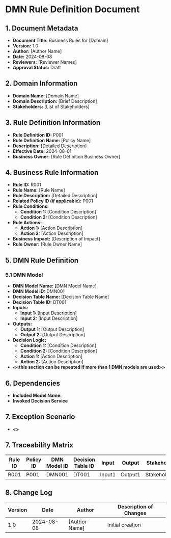 # DMN Rule Definition Document

## 1. Document Metadata
- **Document Title:** Business Rules for [Domain]
- **Version:** 1.0
- **Author:** [Author Name]
- **Date:** 2024-08-08
- **Reviewers:** [Reviewer Names]
- **Approval Status:** Draft

## 2. Domain Information
- **Domain Name:** [Domain Name]
- **Domain Description:** [Brief Description]
- **Stakeholders:** [List of Stakeholders]

## 3. Rule Definition Information
- **Rule Definition ID:** P001
- **Rule Definition Name:** [Policy Name]
- **Description:** [Detailed Description]
- **Effective Date:** 2024-08-01
- **Business Owner:** [Rule Definition Business Owner]

## 4. Business Rule Information
- **Rule ID:** R001
- **Rule Name:** [Rule Name]
- **Rule Description:** [Detailed Description]
- **Related Policy ID (if applicable):** P001
- **Rule Conditions:**
  - **Condition 1:** [Condition Description]
  - **Condition 2:** [Condition Description]
- **Rule Actions:**
  - **Action 1:** [Action Description]
  - **Action 2:** [Action Description]
- **Business Impact:** [Description of Impact]
- **Rule Owner:** [Rule Owner Name]

## 5. DMN Rule Definition
### 5.1 DMN Model 
- **DMN Model Name:** [DMN Model Name]
- **DMN Model ID:** DMN001
- **Decision Table Name:** [Decision Table Name]
- **Decision Table ID:** DT001
- **Inputs:**
  - **Input 1:** [Input Description]
  - **Input 2:** [Input Description]
- **Outputs:**
  - **Output 1:** [Output Description]
  - **Output 2:** [Output Description]
- **Decision Logic:**
  - **Condition 1:** [Condition Description]
  - **Condition 2:** [Condition Description]
  - **Action 1:** [Action Description]
  - **Action 2:** [Action Description]
- **<<this section can be repeated if more than 1 DMN models are used>>**

## 6. Dependencies
- **Included Model Name:**
- **Invoked Decision Service**

## 7. Exception Scenario
- **<<Add any exception scenario>>**

## 7. Traceability Matrix

| Rule ID | Policy ID | DMN Model ID | Decision Table ID | Input  | Output  | Stakeholder  | Status |
|---------|-----------|--------------|-------------------|--------|---------|--------------|--------|
| R001    | P001      | DMN001       | DT001             | Input1 | Output1 | Stakeholder1 | Active |

## 8. Change Log

| Version | Date       | Author        | Description of Changes            |
|---------|------------|---------------|-----------------------------------|
| 1.0     | 2024-08-08 | [Author Name] | Initial creation                  |
